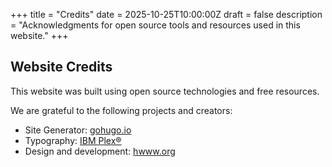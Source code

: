 +++
title = "Credits"
date = 2025-10-25T10:00:00Z
draft = false
description = "Acknowledgments for open source tools and resources used in this website."
+++

## Website Credits

This website was built using open source technologies and free resources. 

We are grateful to the following projects and creators:

- Site Generator: [gohugo.io](https://gohugo.io)
- Typography: [IBM Plex®](https://www.ibm.com/plex/)
- Design and development: [hwww.org](https://hwww.org)

